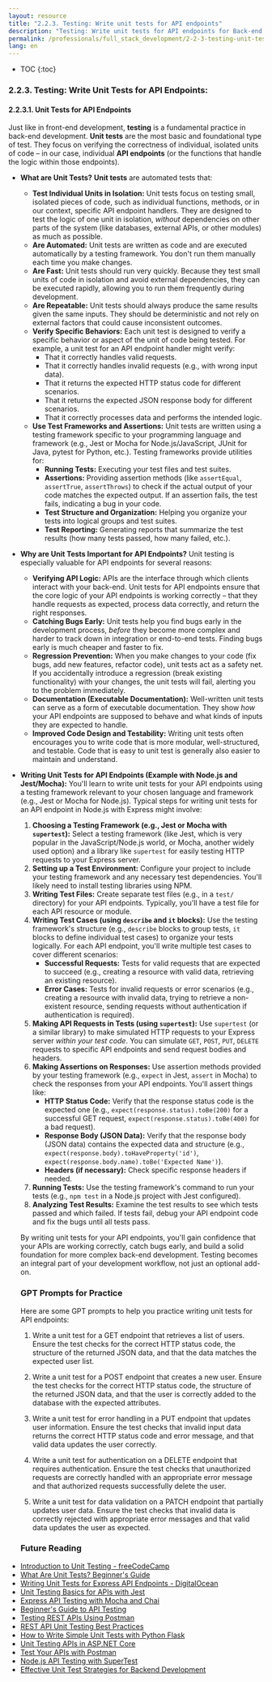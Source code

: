 ```yaml
---
layout: resource
title: "2.2.3. Testing: Write unit tests for API endpoints"
description: "Testing: Write unit tests for API endpoints for Back-end Development Beginner Level"
permalink: /professionals/full_stack_development/2-2-3-testing-unit-tests-api-endpoints/
lang: en
---
```


* TOC
{:toc}



### 2.2.3. Testing: Write Unit Tests for API Endpoints:

#### 2.2.3.1. Unit Tests for API Endpoints

Just like in front-end development, **testing** is a fundamental practice in back-end development. **Unit tests** are the most basic and foundational type of test. They focus on verifying the correctness of individual, isolated units of code – in our case, individual **API endpoints** (or the functions that handle the logic within those endpoints).

*   **What are Unit Tests?**  **Unit tests** are automated tests that:

    *   **Test Individual Units in Isolation:** Unit tests focus on testing small, isolated pieces of code, such as individual functions, methods, or in our context, specific API endpoint handlers. They are designed to test the logic of one unit in isolation, *without* dependencies on other parts of the system (like databases, external APIs, or other modules) as much as possible.
    *   **Are Automated:** Unit tests are written as code and are executed automatically by a testing framework. You don't run them manually each time you make changes.
    *   **Are Fast:** Unit tests should run very quickly. Because they test small units of code in isolation and avoid external dependencies, they can be executed rapidly, allowing you to run them frequently during development.
    *   **Are Repeatable:** Unit tests should always produce the same results given the same inputs. They should be deterministic and not rely on external factors that could cause inconsistent outcomes.
    *   **Verify Specific Behaviors:** Each unit test is designed to verify a specific behavior or aspect of the unit of code being tested. For example, a unit test for an API endpoint handler might verify:
        *   That it correctly handles valid requests.
        *   That it correctly handles invalid requests (e.g., with wrong input data).
        *   That it returns the expected HTTP status code for different scenarios.
        *   That it returns the expected JSON response body for different scenarios.
        *   That it correctly processes data and performs the intended logic.
    *   **Use Test Frameworks and Assertions:** Unit tests are written using a testing framework specific to your programming language and framework (e.g., Jest or Mocha for Node.js/JavaScript, JUnit for Java, pytest for Python, etc.). Testing frameworks provide utilities for:
        *   **Running Tests:** Executing your test files and test suites.
        *   **Assertions:** Providing assertion methods (like `assertEqual`, `assertTrue`, `assertThrows`) to check if the actual output of your code matches the expected output. If an assertion fails, the test fails, indicating a bug in your code.
        *   **Test Structure and Organization:** Helping you organize your tests into logical groups and test suites.
        *   **Test Reporting:** Generating reports that summarize the test results (how many tests passed, how many failed, etc.).

*   **Why are Unit Tests Important for API Endpoints?** Unit testing is especially valuable for API endpoints for several reasons:

    *   **Verifying API Logic:** APIs are the interface through which clients interact with your back-end. Unit tests for API endpoints ensure that the core logic of your API endpoints is working correctly – that they handle requests as expected, process data correctly, and return the right responses.
    *   **Catching Bugs Early:** Unit tests help you find bugs early in the development process, *before* they become more complex and harder to track down in integration or end-to-end tests. Finding bugs early is much cheaper and faster to fix.
    *   **Regression Prevention:** When you make changes to your code (fix bugs, add new features, refactor code), unit tests act as a safety net. If you accidentally introduce a regression (break existing functionality) with your changes, the unit tests will fail, alerting you to the problem immediately.
    *   **Documentation (Executable Documentation):** Well-written unit tests can serve as a form of executable documentation. They show *how* your API endpoints are supposed to behave and what kinds of inputs they are expected to handle.
    *   **Improved Code Design and Testability:** Writing unit tests often encourages you to write code that is more modular, well-structured, and testable. Code that is easy to unit test is generally also easier to maintain and understand.

*   **Writing Unit Tests for API Endpoints (Example with Node.js and Jest/Mocha):** You'll learn to write unit tests for your API endpoints using a testing framework relevant to your chosen language and framework (e.g., Jest or Mocha for Node.js). Typical steps for writing unit tests for an API endpoint in Node.js with Express might involve:

    1.  **Choosing a Testing Framework (e.g., Jest or Mocha with `supertest`):** Select a testing framework (like Jest, which is very popular in the JavaScript/Node.js world, or Mocha, another widely used option) and a library like `supertest` for easily testing HTTP requests to your Express server.
    2.  **Setting up a Test Environment:**  Configure your project to include your testing framework and any necessary test dependencies. You'll likely need to install testing libraries using NPM.
    3.  **Writing Test Files:** Create separate test files (e.g., in a `test/` directory) for your API endpoints. Typically, you'll have a test file for each API resource or module.
    4.  **Writing Test Cases (using `describe` and `it` blocks):**  Use the testing framework's structure (e.g., `describe` blocks to group tests, `it` blocks to define individual test cases) to organize your tests logically. For each API endpoint, you'll write multiple test cases to cover different scenarios:
        *   **Successful Requests:** Tests for valid requests that are expected to succeed (e.g., creating a resource with valid data, retrieving an existing resource).
        *   **Error Cases:** Tests for invalid requests or error scenarios (e.g., creating a resource with invalid data, trying to retrieve a non-existent resource, sending requests without authentication if authentication is required).
    5.  **Making API Requests in Tests (using `supertest`):** Use `supertest` (or a similar library) to make simulated HTTP requests to your Express server *within your test code*. You can simulate `GET`, `POST`, `PUT`, `DELETE` requests to specific API endpoints and send request bodies and headers.
    6.  **Making Assertions on Responses:**  Use assertion methods provided by your testing framework (e.g., `expect` in Jest, `assert` in Mocha) to check the responses from your API endpoints. You'll assert things like:
        *   **HTTP Status Code:**  Verify that the response status code is the expected one (e.g., `expect(response.status).toBe(200)` for a successful GET request, `expect(response.status).toBe(400)` for a bad request).
        *   **Response Body (JSON Data):**  Verify that the response body (JSON data) contains the expected data and structure (e.g., `expect(response.body).toHaveProperty('id')`, `expect(response.body.name).toBe('Expected Name')`).
        *   **Headers (if necessary):** Check specific response headers if needed.
    7.  **Running Tests:** Use the testing framework's command to run your tests (e.g., `npm test` in a Node.js project with Jest configured).
    8.  **Analyzing Test Results:**  Examine the test results to see which tests passed and which failed. If tests fail, debug your API endpoint code and fix the bugs until all tests pass.

    By writing unit tests for your API endpoints, you'll gain confidence that your APIs are working correctly, catch bugs early, and build a solid foundation for more complex back-end development. Testing becomes an integral part of your development workflow, not just an optional add-on.


    ### GPT Prompts for Practice

    Here are some GPT prompts to help you practice writing unit tests for API endpoints:

    
    1. Write a unit test for a GET endpoint that retrieves a list of users. Ensure the test checks for the correct HTTP status code, the structure of the returned JSON data, and that the data matches the expected user list.

    2. Write a unit test for a POST endpoint that creates a new user. Ensure the test checks for the correct HTTP status code, the structure of the returned JSON data, and that the user is correctly added to the database with the expected attributes.

    3. Write a unit test for error handling in a PUT endpoint that updates user information. Ensure the test checks that invalid input data returns the correct HTTP status code and error message, and that valid data updates the user correctly.

    4. Write a unit test for authentication on a DELETE endpoint that requires authentication. Ensure the test checks that unauthorized requests are correctly handled with an appropriate error message and that authorized requests successfully delete the user.

    5. Write a unit test for data validation on a PATCH endpoint that partially updates user data. Ensure the test checks that invalid data is correctly rejected with appropriate error messages and that valid data updates the user as expected.

    ### Future Reading
    
- [Introduction to Unit Testing - freeCodeCamp](https://www.freecodecamp.org/news/unit-testing-tutorial/)
- [What Are Unit Tests? Beginner's Guide](https://www.toptal.com/qa/unit-testing-beginners-guide)
- [Writing Unit Tests for Express API Endpoints - DigitalOcean](https://www.digitalocean.com/community/tutorials/test-a-node-rest-api-with-jest)
- [Unit Testing Basics for APIs with Jest](https://jestjs.io/docs/getting-started)
- [Express API Testing with Mocha and Chai](https://scotch.io/tutorials/test-a-node-restful-api-with-mocha-and-chai)
- [Beginner's Guide to API Testing](https://medium.com/better-programming/api-testing-101-unit-testing-your-api-endpoints-d1ee7ceab6bc)
- [Testing REST APIs Using Postman](https://www.postman.com/api-test/)
- [REST API Unit Testing Best Practices](https://stackabuse.com/unit-testing-and-best-practices-for-rest-api-endpoints/)
- [How to Write Simple Unit Tests with Python Flask](https://flask.palletsprojects.com/en/2.2.x/testing/)
- [Unit Testing APIs in ASP.NET Core](https://docs.microsoft.com/en-us/aspnet/core/test/unit-testing?view=aspnetcore-6.0)
- [Test Your APIs with Postman](https://blog.postman.com/intro-to-testing-your-api-using-postman/)
- [Node.js API Testing with SuperTest](https://github.com/visionmedia/supertest)
- [Effective Unit Test Strategies for Backend Development](https://martinfowler.com/bliki/UnitTest.html)
